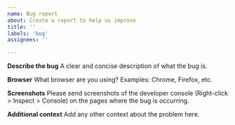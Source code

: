 ```yaml
---
name: Bug report
about: Create a report to help us improve
title: ''
labels: 'bug'
assignees: ''

---
```


**Describe the bug**
A clear and concise description of what the bug is.

**Browser**
What browser are you using? Examples: Chrome, Firefox, etc.

**Screenshots**
Please send screenshots of the developer console (Right-click > Inspect > Console) on the pages where the bug is occurring.

**Additional context**
Add any other context about the problem here.
